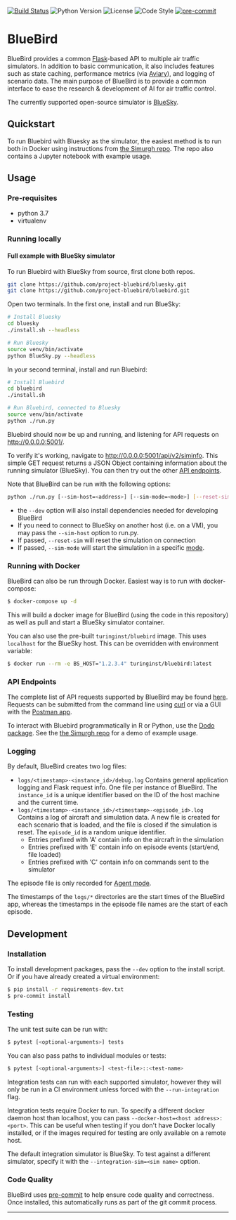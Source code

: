 
[![Build Status](https://travis-ci.com/project-bluebird/bluebird.svg?branch=master)](https://travis-ci.com/project-bluebird/bluebird)
![Python Version](https://img.shields.io/badge/python-3.7-blue)
![License](https://img.shields.io/github/license/project-bluebird/bluebird)
![Code Style](https://img.shields.io/badge/code%20style-black-000000.svg)
[![pre-commit](https://img.shields.io/badge/pre--commit-enabled-brightgreen?logo=pre-commit&logoColor=white)](https://github.com/pre-commit/pre-commit)

# BlueBird

BlueBird provides a common [Flask](https://github.com/pallets/flask)-based API to multiple air traffic simulators. In addition to basic communication, it also includes features such as state caching, performance metrics (via [Aviary](https://github.com/project-bluebird/aviary)), and logging of scenario data. The main purpose of BlueBird is to provide a common interface to ease the research & development of AI for air traffic control.

The currently supported open-source simulator is [BlueSky](https://github.com/project-bluebird/bluesky).

## Quickstart

To run Bluebird with Bluesky as the simulator, the easiest method is to run both in Docker using instructions from [the Simurgh repo](https://github.com/project-bluebird/simurgh). The repo also contains a Jupyter notebook with example usage.

## Usage

### Pre-requisites

- python 3.7
- virtualenv

### Running locally

#### Full example with BlueSky simulator

To run Bluebird with BlueSky from source, first clone both repos.

```bash
git clone https://github.com/project-bluebird/bluesky.git
git clone https://github.com/project-bluebird/bluebird.git
```

Open two terminals. In the first one, install and run BlueSky:

```bash
# Install Bluesky
cd bluesky
./install.sh --headless

# Run Bluesky
source venv/bin/activate
python BlueSky.py --headless
```

In your second terminal, install and run Bluebird:

```bash
# Install Bluebird
cd bluebird
./install.sh

# Run Bluebird, connected to Bluesky
source venv/bin/activate
python ./run.py
```

Bluebird should now be up and running, and listening for API requests on http://0.0.0.0:5001/.

To verify it's working, navigate to http://0.0.0.0:5001/api/v2/siminfo. This simple GET request returns a JSON Object containing information about the running simulator (BlueSky). You can then try out the other [API endpoints](#api-endpoints).

Note that BlueBird can be run with the following options:

```bash
python ./run.py [--sim-host=<address>] [--sim-mode=<mode>] [--reset-sim] [--log-rate=<rate>]
```

- the `--dev` option will also install dependencies needed for developing BlueBird
- If you need to connect to BlueSky on another host (i.e. on a VM), you may pass the `--sim-host` option to run.py.
- If passed, `--reset-sim` will reset the simulation on connection
- If passed, `--sim-mode` will start the simulation in a specific [mode](docs/SimulatorModes.md).

### Running with Docker

BlueBird can also be run through Docker. Easiest way is to run with docker-compose:

```bash
$ docker-compose up -d
```

This will build a docker image for BlueBird (using the code in this repository) as well as pull and start a BlueSky simulator container.

You can also use the pre-built `turinginst/bluebird` image. This uses `localhost` for the BlueSky host. This can be overridden with environment variable:

```bash
$ docker run --rm -e BS_HOST="1.2.3.4" turinginst/bluebird:latest
```

### API Endpoints

The complete list of API requests supported by BlueBird may be found [here](API.md). Requests can be submitted from the command line using [curl](https://curl.se/) or via a GUI with the [Postman app](https://www.postman.com/downloads/).

To interact with Bluebird programmatically in R or Python, use the [Dodo package](https://github.com/project-bluebird/dodo). See the [the Simurgh repo](https://github.com/project-bluebird/simurgh) for a demo of example usage.

### Logging

By default, BlueBird creates two log files:

- `logs/<timestamp>-<instance_id>/debug.log` Contains general application logging and Flask request info. One file per instance of BlueBird. The `instance_id` is a unique identifier based on the ID of the host machine and the current time.
- `logs/<timestamp>-<instance_id>/<timestamp>-<episode_id>.log` Contains a log of aircraft and simulation data. A new file is created for each scenario that is loaded, and the file is closed if the simulation is reset. The `episode_id` is a random unique identifier.
    - Entries prefixed with 'A' contain info on the aircraft in the simulation
    - Entries prefixed with 'E' contain info on episode events (start/end, file loaded)
    - Entries prefixed with 'C' contain info on commands sent to the simulator

The episode file is only recorded for [Agent mode](https://github.com/project-bluebird/bluebird/blob/master/docs/SimulatorModes.md).

The timestamps of the `logs/*` directories are the start times of the BlueBird app, whereas the timestamps in the episode file names are the start of each episode.

## Development

### Installation

To install development packages, pass the `--dev` option to the install script. Or if you have already created a virtual environment:

```bash
$ pip install -r requirements-dev.txt
$ pre-commit install
```

### Testing

The unit test suite can be run with:

```bash
$ pytest [<optional-arguments>] tests
```

You can also pass paths to individual modules or tests:

```bash
$ pytest [<optional-arguments>] <test-file>::<test-name>
```

Integration tests can run with each supported simulator, however they will only be run in a CI environment unless forced with the `--run-integration` flag.

Integration tests require Docker to run. To specify a different docker daemon host than localhost, you can pass `--docker-host=<host address>:<port>`. This can be useful when testing if you don't have Docker locally installed, or if the images required for testing are only available on a remote host.

The default integration simulator is BlueSky. To test against a different simulator, specify it with the `--integration-sim=<sim name>` option.

### Code Quality

BlueBird uses [pre-commit] to help ensure code quality and correctness. Once installed, this automatically runs as part of the git commit process.

---

[pre-commit]: https://pre-commit.com
